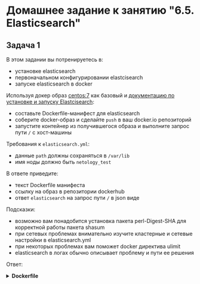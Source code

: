 # Домашнее задание к занятию "6.5. Elasticsearch"

## Задача 1

В этом задании вы потренируетесь в:
- установке elasticsearch
- первоначальном конфигурировании elastcisearch
- запуске elasticsearch в docker

Используя докер образ [centos:7](https://hub.docker.com/_/centos) как базовый и 
[документацию по установке и запуску Elastcisearch](https://www.elastic.co/guide/en/elasticsearch/reference/current/targz.html):

- составьте Dockerfile-манифест для elasticsearch
- соберите docker-образ и сделайте `push` в ваш docker.io репозиторий
- запустите контейнер из получившегося образа и выполните запрос пути `/` c хост-машины

Требования к `elasticsearch.yml`:
- данные `path` должны сохраняться в `/var/lib`
- имя ноды должно быть `netology_test`

В ответе приведите:
- текст Dockerfile манифеста
- ссылку на образ в репозитории dockerhub
- ответ `elasticsearch` на запрос пути `/` в json виде

Подсказки:
- возможно вам понадобится установка пакета perl-Digest-SHA для корректной работы пакета shasum
- при сетевых проблемах внимательно изучите кластерные и сетевые настройки в elasticsearch.yml
- при некоторых проблемах вам поможет docker директива ulimit
- elasticsearch в логах обычно описывает проблему и пути ее решения

Ответ:  

**<details><summary>Dockerfile</summary>**
```text
FROM centos:latest

#  yum
RUN sed -i 's/mirrorlist/#mirrorlist/g' /etc/yum.repos.d/CentOS-Linux-* &&\
    sed -i 's|#baseurl=http://mirror.centos.org|baseurl=http://vault.centos.org|g' /etc/yum.repos.d/CentOS-Linux-*

#  wget и perl-Digest-SHA
RUN yum install wget -y && \
    yum install perl-Digest-SHA -y

#  переменные
ENV ES_DIR="/opt/elasticsearch"
ENV ES_HOME="${ES_DIR}/elasticsearch-7.17.1"

# WRKDR
WORKDIR ${ES_DIR}

#  elasticsearch
RUN wget --quiet https://artifacts.elastic.co/downloads/elasticsearch/elasticsearch-7.17.1-linux-x86_64.tar.gz && \
    wget --quiet https://artifacts.elastic.co/downloads/elasticsearch/elasticsearch-7.17.1-linux-x86_64.tar.gz.sha512 && \
    sha512sum --check --quiet elasticsearch-7.17.1-linux-x86_64.tar.gz.sha512 && \
    tar -xzf elasticsearch-7.17.1-linux-x86_64.tar.gz

# elasticsearch.yml conf
COPY elasticsearch.yml ${ES_HOME}/config

# ENV user
ENV ES_USER="elasticsearch"

#  user
RUN useradd ${ES_USER}

# dir conf
RUN mkdir -p "/var/lib/elasticsearch" && \
    mkdir -p "/var/log/elasticsearch"

# permissions
RUN chown -R ${ES_USER}: "${ES_DIR}" && \
    chown -R ${ES_USER}: "/var/lib/elasticsearch" && \
    chown -R ${ES_USER}: "/var/log/elasticsearch"

# login
USER ${ES_USER}

#
WORKDIR "${ES_HOME}"

# ports
EXPOSE 9200
EXPOSE 9300

# file
ENTRYPOINT ["./bin/elasticsearch"]

```
ответ `elasticsearch` на запрос пути `/` в json виде
```shell
[elasticsearch@3ce42b07b68a elasticsearch-7.17.1]$ curl 127.0.0.1:9200
{
  "name" : "netology_test",
  "cluster_name" : "dz",
  "cluster_uuid" : "RuvtdkcGTfqO5BEHqloRxw",
  "version" : {
    "number" : "7.17.1",
    "build_flavor" : "default",
    "build_type" : "tar",
    "build_hash" : "e5acb99f822233d62d6444ce45a4543dc1c8059a",
    "build_date" : "2022-02-23T22:20:54.153567231Z",
    "build_snapshot" : false,
    "lucene_version" : "8.11.1",
    "minimum_wire_compatibility_version" : "6.8.0",
    "minimum_index_compatibility_version" : "6.0.0-beta1"
  },
  "tagline" : "You Know, for Search"
}
```

ссылка на образ в репозитории dockerhub  
[elastic](https://hub.docker.com/repository/docker/t111m/elasticsearch)



## Задача 2

В этом задании вы научитесь:
- создавать и удалять индексы
- изучать состояние кластера
- обосновывать причину деградации доступности данных

Ознакомтесь с [документацией](https://www.elastic.co/guide/en/elasticsearch/reference/current/indices-create-index.html) 
и добавьте в `elasticsearch` 3 индекса, в соответствии со таблицей:

| Имя | Количество реплик | Количество шард |
|-----|-------------------|-----------------|
| ind-1| 0 | 1 |
| ind-2 | 1 | 2 |
| ind-3 | 2 | 4 |

Получите список индексов и их статусов, используя API и **приведите в ответе** на задание.

Получите состояние кластера `elasticsearch`, используя API.

Как вы думаете, почему часть индексов и кластер находится в состоянии yellow?

Удалите все индексы.

**Важно**

При проектировании кластера elasticsearch нужно корректно рассчитывать количество реплик и шард,
иначе возможна потеря данных индексов, вплоть до полной, при деградации системы.

Ответ:

```text
curl -X PUT localhost:9200/ind-1 -H 'Content-Type: application/json' -d'{ "settings": { "number_of_shards": 1,  "number_of_replicas": 0 }}'
curl -X PUT localhost:9200/ind-2 -H 'Content-Type: application/json' -d'{ "settings": { "number_of_shards": 2,  "number_of_replicas": 1 }}'
curl -X PUT localhost:9200/ind-3 -H 'Content-Type: application/json' -d'{ "settings": { "number_of_shards": 4,  "number_of_replicas": 2 }}'

curl -X GET 'http://localhost:9200/_cat/indices?v'

health status index            uuid                   pri rep docs.count docs.deleted store.size pri.store.size
green  open   .geoip_databases iYBHHVMcQLOl0f0m0X-KVA   1   0         41            0     39.5mb         39.5mb
green  open   ind-1            _iXTJfsWQIiOT0kCrmRLfg   1   0          0            0       226b           226b
yellow open   ind-3            rERXi96vTNS7BMKpHD7pAg   4   2          0            0       415b           415b
yellow open   ind-2            _Z-VSNCcSBSsbGCc-MmN6g   2   1          0            0       452b           452b

```
```
[elasticsearch@3ce42b07b68a elasticsearch-7.17.1]$ curl -XGET localhost:9200/_cluster/health/?pretty=true
{
  "cluster_name" : "dz",
  "status" : "yellow",
  "timed_out" : false,
  "number_of_nodes" : 1,
  "number_of_data_nodes" : 1,
  "active_primary_shards" : 10,
  "active_shards" : 10,
  "relocating_shards" : 0,
  "initializing_shards" : 0,
  "unassigned_shards" : 10,
  "delayed_unassigned_shards" : 0,
  "number_of_pending_tasks" : 0,
  "number_of_in_flight_fetch" : 0,
  "task_max_waiting_in_queue_millis" : 0,
  "active_shards_percent_as_number" : 50.0
}
```

```text
curl -X DELETE 'http://localhost:9200/ind-1?pretty'
curl -X DELETE 'http://localhost:9200/ind-2?pretty'
curl -X DELETE 'http://localhost:9200/ind-3?pretty'
curl -X GET 'http://localhost:9200/_cat/indices?v'

health status index            uuid                   pri rep docs.count docs.deleted store.size pri.store.size
green  open   .geoip_databases iYBHHVMcQLOl0f0m0X-KVA   1   0         41            0     39.5mb         39.5mb

```
Кластер в yellow потому что всего одна нода

## Задача 3

В данном задании вы научитесь:
- создавать бэкапы данных
- восстанавливать индексы из бэкапов

Создайте директорию `{путь до корневой директории с elasticsearch в образе}/snapshots`.

Используя API [зарегистрируйте](https://www.elastic.co/guide/en/elasticsearch/reference/current/snapshots-register-repository.html#snapshots-register-repository) 
данную директорию как `snapshot repository` c именем `netology_backup`.

**Приведите в ответе** запрос API и результат вызова API для создания репозитория.

Создайте индекс `test` с 0 реплик и 1 шардом и **приведите в ответе** список индексов.

[Создайте `snapshot`](https://www.elastic.co/guide/en/elasticsearch/reference/current/snapshots-take-snapshot.html) 
состояния кластера `elasticsearch`.

**Приведите в ответе** список файлов в директории со `snapshot`ами.

Удалите индекс `test` и создайте индекс `test-2`. **Приведите в ответе** список индексов.

[Восстановите](https://www.elastic.co/guide/en/elasticsearch/reference/current/snapshots-restore-snapshot.html) состояние
кластера `elasticsearch` из `snapshot`, созданного ранее. 

**Приведите в ответе** запрос к API восстановления и итоговый список индексов.

Подсказки:
- возможно вам понадобится доработать `elasticsearch.yml` в части директивы `path.repo` и перезапустить `elasticsearch`

Ответ:  

```shell
[elasticsearch@c2390dadd55d elasticsearch-7.17.1]$ curl -X PUT "localhost:9200/_snapshot/netology_backup?pretty" -H 'Content-Type: application/json' -d'
> {
>   "type": "fs",
>   "settings": {
>     "location": "/opt/elasticsearch/elasticsearch-7.17.1/snapshots"
>   }
> }
> '
{
  "acknowledged" : true
}

[elasticsearch@c2390dadd55d elasticsearch-7.17.1]$ curl -X PUT "localhost:9200/test?pretty" -H 'Content-Type: application/json' -d'
> {
>   "settings": {
>     "number_of_shards": 1,
>     "number_of_replicas": 0
>   }
> }
> '
{
  "acknowledged" : true,
  "shards_acknowledged" : true,
  "index" : "test"
}

[elasticsearch@c2390dadd55d elasticsearch-7.17.1]$ curl -X GET "localhost:9200/_cat/indices"
green open .geoip_databases YZ4IEuL5Q7ewMKGmGTI0FA 1 0 41 0 39.5mb 39.5mb
green open test             NxBFvdWuRzGq07jqy_7EsQ 1 0  0 0   226b   226b

[elasticsearch@c2390dadd55d elasticsearch-7.17.1]$ curl -X PUT "localhost:9200/_snapshot/netology_backup/snapshot_1?wait_for_completion=true&pretty"
{
  "snapshot" : {
    "snapshot" : "snapshot_1",
    "uuid" : "tp4vMOErSZqhOa_Um3R4LQ",
    "repository" : "netology_backup",
    "version_id" : 7170199,
    "version" : "7.17.1",
    "indices" : [
      ".geoip_databases",
      "test",
      ".ds-ilm-history-5-2022.03.04-000001",
      ".ds-.logs-deprecation.elasticsearch-default-2022.03.04-000001"
    ],
    "data_streams" : [
      "ilm-history-5",
      ".logs-deprecation.elasticsearch-default"
    ],
    "include_global_state" : true,
    "state" : "SUCCESS",
    "start_time" : "2022-03-04T11:44:02.864Z",
    "start_time_in_millis" : 1646394242864,
    "end_time" : "2022-03-04T11:44:04.269Z",
    "end_time_in_millis" : 1646394244269,
    "duration_in_millis" : 1405,
    "failures" : [ ],
    "shards" : {
      "total" : 4,
      "failed" : 0,
      "successful" : 4
    },
    "feature_states" : [
      {
        "feature_name" : "geoip",
        "indices" : [
          ".geoip_databases"
        ]
      }
    ]
  }
}

[elasticsearch@c2390dadd55d snapshots]$ pwd
/opt/elasticsearch/elasticsearch-7.17.1/snapshots
[elasticsearch@c2390dadd55d snapshots]$ ls -la
total 60
drwxrwxr-x 3 elasticsearch elasticsearch  4096 Mar  4 11:44 .
drwxr-xr-x 1 elasticsearch elasticsearch  4096 Mar  4 11:28 ..
-rw-r--r-- 1 elasticsearch elasticsearch  1422 Mar  4 11:44 index-0
-rw-r--r-- 1 elasticsearch elasticsearch     8 Mar  4 11:44 index.latest
drwxr-xr-x 6 elasticsearch elasticsearch  4096 Mar  4 11:44 indices
-rw-r--r-- 1 elasticsearch elasticsearch 29343 Mar  4 11:44 meta-tp4vMOErSZqhOa_Um3R4LQ.dat
-rw-r--r-- 1 elasticsearch elasticsearch   709 Mar  4 11:44 snap-tp4vMOErSZqhOa_Um3R4LQ.dat


[elasticsearch@c2390dadd55d snapshots]$ curl -X DELETE "localhost:9200/test?pretty"
{
  "acknowledged" : true
}
[elasticsearch@c2390dadd55d snapshots]$ curl -X PUT "localhost:9200/test-2?pretty" -H 'Content-Type: application/json' -d'
> {
>   "settings": {
>     "number_of_shards": 1,
>     "number_of_replicas": 0
>   }
> }
> '
{
  "acknowledged" : true,
  "shards_acknowledged" : true,
  "index" : "test-2"
}

[elasticsearch@c2390dadd55d snapshots]$ curl -X GET "localhost:9200/_cat/indices?pretty"
green open .geoip_databases YZ4IEuL5Q7ewMKGmGTI0FA 1 0 41 0 39.5mb 39.5mb
green open test-2           Jgd8aVD7SCqvvravXSAqfA 1 0  0 0   226b   226b

[elasticsearch@c2390dadd55d snapshots]$ curl -X POST localhost:9200/_snapshot/netology_backup/snapshot_1/_restore?pretty -H 'Content-Type: application/json' -d'{ "indices" : "test" }'      {
  "accepted" : true
}

[elasticsearch@c2390dadd55d snapshots]$ curl -X GET 'http://localhost:9200/_cat/indices?v'
health status index            uuid                   pri rep docs.count docs.deleted store.size pri.store.size
green  open   .geoip_databases YZ4IEuL5Q7ewMKGmGTI0FA   1   0         41            0     39.5mb         39.5mb
green  open   test-2           Jgd8aVD7SCqvvravXSAqfA   1   0          0            0       226b           226b
green  open   test             IbPJoItBSz-aCEQq7kFITQ   1   0          0            0       226b           226b

```



---

### Как cдавать задание

Выполненное домашнее задание пришлите ссылкой на .md-файл в вашем репозитории.

---